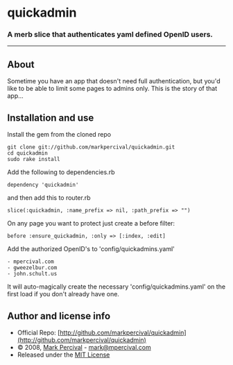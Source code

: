 # quickadmin

### A merb slice that authenticates yaml defined OpenID users.

____

## About

Sometime you have an app that doesn't need full authentication, but you'd like to be able to
limit some pages to admins only. This is the story of that app...

## Installation and use

Install the gem from the cloned repo

    git clone git://github.com/markpercival/quickadmin.git
    cd quickadmin
    sudo rake install

Add the following to dependencies.rb

    dependency 'quickadmin'

and then add this to router.rb

    slice(:quickadmin, :name_prefix => nil, :path_prefix => "")

On any page you want to protect just create a before filter:

    before :ensure_quickadmin, :only => [:index, :edit]

Add the authorized OpenID's to 'config/quickadmins.yaml'

    - mpercival.com
    - gweezelbur.com
    - john.schult.us
    
It will auto-magically create the necessary 'config/quickadmins.yaml'
on the first load if you don't already have one.

## Author and license info

- Official Repo: [http://github.com/markpercival/quickadmin](http://github.com/markpercival/quickadmin)
- &copy; 2008, [Mark Percival](http://mpercival.com) - [mark@mpercival.com](mailto:mark@mpercival.com)
- Released under the [MIT License](http://www.opensource.org/licenses/mit-license.php)